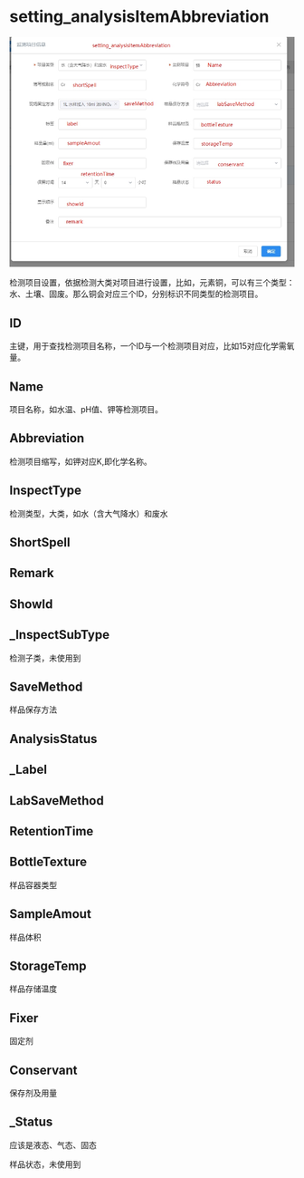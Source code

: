 # setting_analysisItemAbbreviation

![参考图](../images/setting_analysisItemAbbreviationFig1.jpg)

检测项目设置，依据检测大类对项目进行设置，比如，元素铜，可以有三个类型：水、土壤、固废。那么铜会对应三个ID，分别标识不同类型的检测项目。
## ID

主键，用于查找检测项目名称，一个ID与一个检测项目对应，比如15对应化学需氧量。

## Name
项目名称，如水温、pH值、钾等检测项目。
## Abbreviation
检测项目缩写，如钾对应K,即化学名称。
## InspectType
检测类型，大类，如水（含大气降水）和废水
## ShortSpell
## Remark
## ShowId
## _InspectSubType

检测子类，未使用到

## SaveMethod
样品保存方法
## AnalysisStatus
## _Label
## LabSaveMethod
## RetentionTime
## BottleTexture
样品容器类型
## SampleAmout

样品体积

## StorageTemp

样品存储温度

## Fixer

固定剂

## Conservant

保存剂及用量

## _Status

应该是液态、气态、固态

样品状态，未使用到
